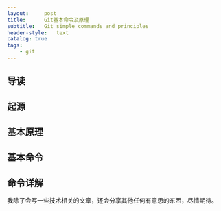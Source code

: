 ```yaml
---
layout:     post
title:      Git基本命令及原理
subtitle:   Git simple commands and principles
header-style:   text
catalog: true
tags:
    - git
---
```


## 导读
## 起源


## 基本原理
## 基本命令
## 命令详解

我除了会写一些技术相关的文章，还会分享其他任何有意思的东西，尽情期待。
